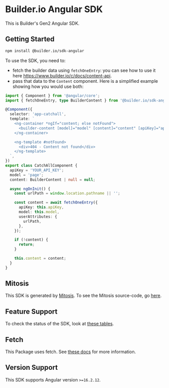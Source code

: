 # Builder.io Angular SDK

This is Builder's Gen2 Angular SDK.

## Getting Started

```bash
npm install @builder.io/sdk-angular
```

To use the SDK, you need to:

- fetch the builder data using `fetchOneEntry`: you can see how to use it here https://www.builder.io/c/docs/content-api.
- pass that data to the `Content` component. Here is a simplified example showing how you would use both:

```ts
import { Component } from '@angular/core';
import { fetchOneEntry, type BuilderContent } from '@builder.io/sdk-angular';

@Component({
  selector: 'app-catchall',
  template: `
    <ng-container *ngIf="content; else notFound">
      <builder-content [model]="model" [content]="content" [apiKey]="apiKey"></builder-content>
    </ng-container>

    <ng-template #notFound>
      <div>404 - Content not found</div>
    </ng-template>
  `,
})
export class CatchAllComponent {
  apiKey = 'YOUR_API_KEY';
  model = 'page';
  content: BuilderContent | null = null;

  async ngOnInit() {
    const urlPath = window.location.pathname || '';

    const content = await fetchOneEntry({
      apiKey: this.apiKey,
      model: this.model,
      userAttributes: {
        urlPath,
      },
    });

    if (!content) {
      return;
    }

    this.content = content;
  }
}
```

## Mitosis

This SDK is generated by [Mitosis](https://github.com/BuilderIO/mitosis). To see the Mitosis source-code, go [here](../../).

## Feature Support

To check the status of the SDK, look at [these tables](../../README.md#feature-implementation).

## Fetch

This Package uses fetch. See [these docs](https://github.com/BuilderIO/this-package-uses-fetch/blob/main/README.md) for more information.

## Version Support

This SDK supports Angular version `>=16.2.12`.
